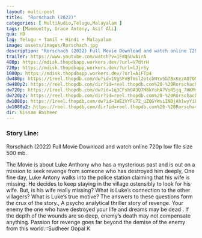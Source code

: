 ```yaml
---
layout: multi-post
title:  "Rorschach (2022)"
categories: [ MultiAudio,Telugu,Malayalam ]
tags: [Mammootty, Grace Antony, Asif Ali]
qua: HD
lag: Telugu + Tamil + Hindi + Malayalam
image: assets/images/Rorschach.jpg
description: "Rorschach (2022) Full Movie Download and watch online 720p low file size 500 mb."
trailer: https://www.youtube.com/watch?v=1FmqSUwAirA
480p: https://mdisk.thopdbapp.workers.dev/?url=V7dtrH
720p: https://mdisk.thopdbapp.workers.dev/?url=lJjrSy
1080p: https://mdisk.thopdbapp.workers.dev/?url=AiFTp4
dw480p: https://1reel.thopdb.com/dw?id=1VgSFvBfmsl2otcbNYvSb7BxKezA07OMi
dw480p2: https://reel.thopdb.com/dir?id=reel.thopdb.com%20-%20Rorschach%20(2022)%20720p%20DSNP%20WEBRip%20x265%2010bit%20(AAC%202.0)%20[Tel%20+%20Tam%20+%20Hin%20+%20Mal]%20ESubs.mkv
dw720p: https://1reel.thopdb.com/dw?id=1q3CFshOA3Q7M8kYohA7VoRSjq_7HKMs5
dw720p2: https://reel.thopdb.com/dir?id=reel.thopdb.com%20-%20Rorschach%20(2022)%20720p%20DSNP%20WEB-DL%20x265%20(AAC%202.0)%20[Tel%20+%20Tam%20+%20Hin%20+%20Mal]%20ESubs.mkv
dw1080p: https://1reel.thopdb.com/dw?id=1WEzVYFu72_uZQGYWsiINDjAh1wyYiDn7
dw1080p2: https://reel.thopdb.com/dir?id=reel.thopdb.com%20-%20Rorschach%20(2022)%201080p%20DSNP%20WEBRip%20x265%2010bit%20(DD+%205.1%20-%20192Kbps)%20[Tel%20+%20Tam%20+%20Hin%20+%20Mal]%20ESubs.mkv
dir: Nissam Basheer
---
```


### Story Line:
Rorschach (2022) Full Movie Download and watch online 720p low file size 500 mb.

The Movie is about Luke Anthony who has a mysterious past and is out on a mission to seek revenge from someone who has destroyed him deeply, One fine day, Luke Antony walks into the police station claiming that his wife is missing. He decides to keep staying in the village ostensibly to look for his wife. But, is his wife really missing? What is Luke’s connection to the other villagers? What is Luke’s true motive? The answers to these questions form the crux of the story., A psycho analytical thriller story of revenge. Your enemy the one who have destroyed your life and dreams may be dead . If the depth of the wounds are so deep, enemy’s death may not compensate anything. Passion for revenge goes far beyond the demise of the enemy from this world.::Sudheer Gopal K

